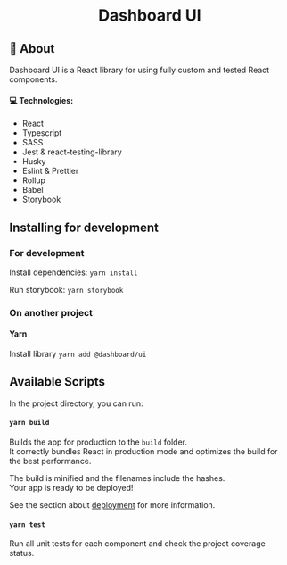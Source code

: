 <h1 align="center">Dashboard UI</h1>

## :rocket: About

Dashboard UI is a React library for using fully custom and tested React components.

#### :computer: Technologies:

- React
- Typescript
- SASS
- Jest & react-testing-library
- Husky
- Eslint & Prettier
- Rollup
- Babel
- Storybook

## Installing for development

### For development

Install dependencies:
`yarn install`

Run storybook:
`yarn storybook`

### On another project

#### Yarn

Install library
`yarn add @dashboard/ui`

## Available Scripts

In the project directory, you can run:

#### `yarn build`

Builds the app for production to the `build` folder.\
It correctly bundles React in production mode and optimizes the build for the best performance.

The build is minified and the filenames include the hashes.\
Your app is ready to be deployed!

See the section about [deployment](https://facebook.github.io/create-react-app/docs/deployment) for more information.

#### `yarn test`

Run all unit tests for each component and check the project coverage status.
